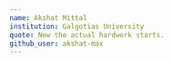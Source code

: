 ```yaml
---
name: Akshat Mittal
institution: Galgotias University 
quote: Now the actual hardwork starts.
github_user: akshat-max
---
```

